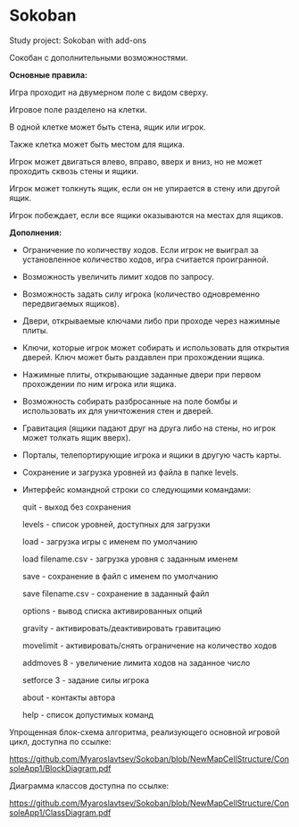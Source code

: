 # Sokoban
Study project: Sokoban with add-ons

Сокобан с дополнительными возможностями.

**Основные правила:**

Игра проходит на двумерном поле с видом сверху. 

Игровое поле разделено на клетки. 

В одной клетке может быть стена, ящик или игрок. 

Также клетка может быть местом для ящика. 

Игрок может двигаться влево, вправо, вверх и вниз, но не может проходить сквозь стены и ящики. 

Игрок может толкнуть ящик, если он не упирается в стену или другой ящик. 

Игрок побеждает, если все ящики оказываются на местах для ящиков.


**Дополнения:**

- Ограничение по количеству ходов. Если игрок не выиграл за установленное количество ходов, игра считается проигранной.

- Возможность увеличить лимит ходов по запросу.

- Возможность задать силу игрока (количество одновременно передвигаемых ящиков).

- Двери, открываемые ключами либо при проходе через нажимные плиты.

- Ключи, которые игрок может собирать и использовать для открытия дверей. Ключ может быть раздавлен при прохождении ящика.

- Нажимные плиты, открывающие заданные двери при первом прохождении по ним игрока или ящика.

- Возможность собирать разбросанные на поле бомбы и использовать их для уничтожения стен и дверей.

- Гравитация (ящики падают друг на друга либо на стены, но игрок может толкать ящик вверх).

- Порталы, телепортирующие игрока и ящики в другую часть карты.

- Сохранение и загрузка уровней из файла в папке levels.

- Интерфейс командной строки со следующими командами:

   quit - выход без сохранения
   
   levels - список уровней, доступных для загрузки
   
   load - загрузка игры с именем по умолчанию
   
   load filename.csv - загрузка уровня с заданным именем
   
   save - сохранение в файл с именем по умолчанию 
   
   save filename.csv - сохранение в заданный файл
   
   options - вывод списка активированных опций
   
     gravity - активировать/деактивировать гравитацию
     
     movelimit - активировать/снять ограничение на количество ходов
     
   addmoves 8 - увеличение лимита ходов на заданное число
   
   setforce 3 - задание силы игрока
   
   about - контакты автора
   
   help - список допустимых команд

Упрощенная блок-схема алгоритма, реализующего основной игровой цикл, доступна по ссылке:

https://github.com/Myaroslavtsev/Sokoban/blob/NewMapCellStructure/ConsoleApp1/BlockDiagram.pdf

Диаграмма классов доступна по ссылке:

https://github.com/Myaroslavtsev/Sokoban/blob/NewMapCellStructure/ConsoleApp1/ClassDiagram.pdf
